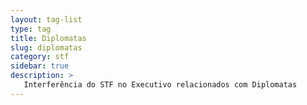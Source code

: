 ```yaml
---
layout: tag-list
type: tag
title: Diplomatas
slug: diplomatas
category: stf
sidebar: true
description: >
   Interferência do STF no Executivo relacionados com Diplomatas
---
```

